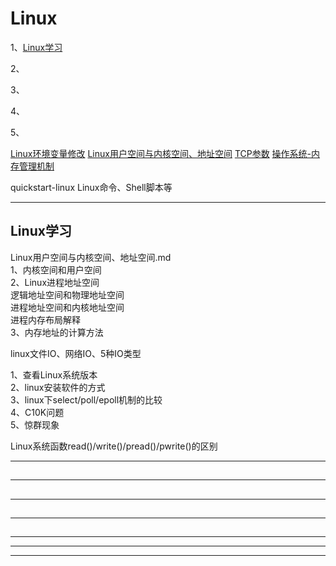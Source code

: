 # Linux

[]()  
  
1、[Linux学习](#Linux学习)  

2、[](#)  

3、[](#)  

4、[](#)  

5、[](#)  



[Linux环境变量修改](docs/base/操作系统/Linux/Linux环境变量修改.md)
[Linux用户空间与内核空间、地址空间](docs/base/操作系统/Linux/Linux用户空间与内核空间、地址空间.md)
[TCP参数](docs/base/操作系统/Linux/TCP参数.md)
[操作系统-内存管理机制](docs/base/操作系统/Linux/操作系统-内存管理机制.md)


quickstart-linux	Linux命令、Shell脚本等



---------------------------------------------------------------------------------------------------------------------  
## Linux学习

Linux用户空间与内核空间、地址空间.md  
1、内核空间和用户空间  
2、Linux进程地址空间  
逻辑地址空间和物理地址空间  
进程地址空间和内核地址空间  
进程内存布局解释  
3、内存地址的计算方法  


linux文件IO、网络IO、5种IO类型  

1、查看Linux系统版本  
2、linux安装软件的方式  
3、linux下select/poll/epoll机制的比较  
4、C10K问题  
5、惊群现象  

Linux系统函数read()/write()/pread()/pwrite()的区别


---------------------------------------------------------------------------------------------------------------------  
## 


---------------------------------------------------------------------------------------------------------------------  
## 


---------------------------------------------------------------------------------------------------------------------  
## 


---------------------------------------------------------------------------------------------------------------------  
## 

---------------------------------------------------------------------------------------------------------------------  

  
  
  
  
  
  
  
---------------------------------------------------------------------------------------------------------------------  


  
---------------------------------------------------------------------------------------------------------------------  
  
  
  
  
  
  
  
  
  
  
  
  
  
  
  
